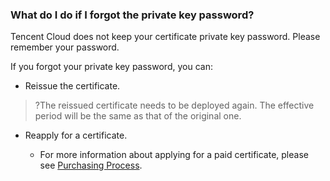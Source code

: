 ### What do I do if I forgot the private key password?
Tencent Cloud does not keep your certificate private key password. Please remember your password.

If you forgot your private key password, you can:
- Reissue the certificate.
>?The reissued certificate needs to be deployed again. The effective period will be the same as that of the original one.
>
- Reapply for a certificate.

  - For more information about applying for a paid certificate, please see [Purchasing Process](https://intl.cloud.tencent.com/document/product/1007/30159).

